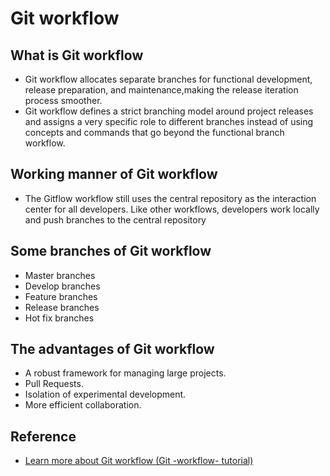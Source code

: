 # **Git workflow**
## What is Git workflow
* Git workflow allocates separate branches for functional development, release preparation, and maintenance,making the release iteration process smoother.
* Git workflow defines a strict branching model around project releases and assigns a very specific role to different branches instead of using concepts and commands that go beyond the functional branch workflow.
## Working manner of Git workflow
*  The Gitflow workflow still uses the central repository as the interaction center for all developers. Like other workflows, developers work locally and push branches to the central repository
## Some branches of Git workflow
* Master branches
* Develop branches
* Feature branches
* Release branches 
* Hot fix branches
## The advantages of Git workflow
* A robust framework for managing large projects.
* Pull Requests.
* Isolation of experimental development.
* More efficient collaboration.
## Reference
* [Learn more about Git workflow (Git -workflow- tutorial)](https://segmentfault.com/a/1190000002918123#articleHeader10)